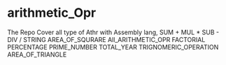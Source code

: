 # arithmetic_Opr
The Repo Cover all type of Athr with Assembly lang,
SUM +
MUL *
SUB -
DIV /
STRING
AREA_OF_SQURARE
All_ARITHMETIC_OPR
FACTORIAL
PERCENTAGE
PRIME_NUMBER
TOTAL_YEAR
TRIGNOMERIC_OPERATION
AREA_OF_TRIANGLE

